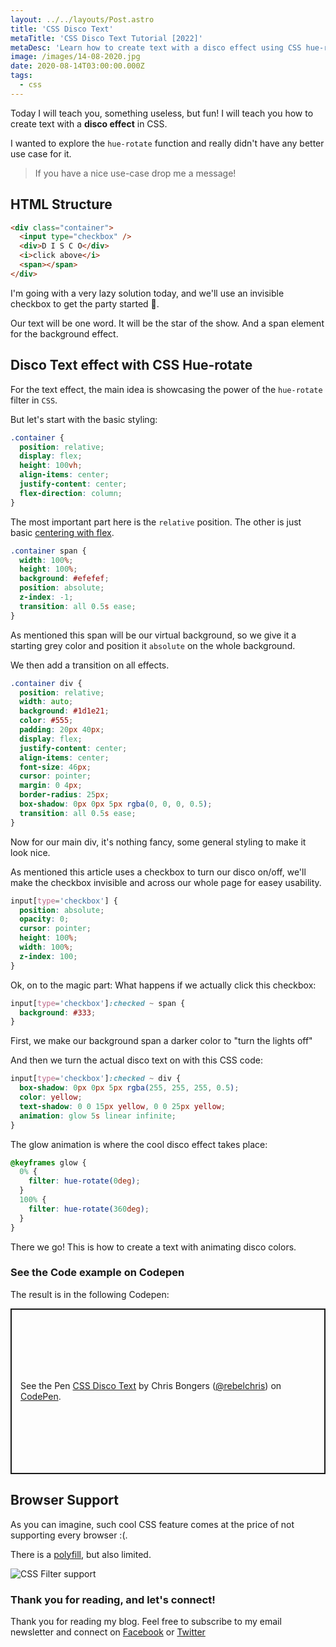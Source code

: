 ```yaml
---
layout: ../../layouts/Post.astro
title: 'CSS Disco Text'
metaTitle: 'CSS Disco Text Tutorial [2022]'
metaDesc: 'Learn how to create text with a disco effect using CSS hue-rotate. See the code examples in the Codepen!'
image: /images/14-08-2020.jpg
date: 2020-08-14T03:00:00.000Z
tags:
  - css
---
```


Today I will teach you, something useless, but fun!
I will teach you how to create text with a **disco effect** in CSS.

I wanted to explore the `hue-rotate` function and really didn't have any better use case for it.

> If you have a nice use-case drop me a message!

## HTML Structure

```html
<div class="container">
  <input type="checkbox" />
  <div>D I S C O</div>
  <i>click above</i>
  <span></span>
</div>
```

I'm going with a very lazy solution today, and we'll use an invisible checkbox to get the party started 🥳.

Our text will be one word. It will be the star of the show. And a span element for the background effect.

## Disco Text effect with CSS Hue-rotate

For the text effect, the main idea is showcasing the power of the `hue-rotate` filter in `CSS`.

But let's start with the basic styling:

```css
.container {
  position: relative;
  display: flex;
  height: 100vh;
  align-items: center;
  justify-content: center;
  flex-direction: column;
}
```

The most important part here is the `relative` position.
The other is just basic [centering with flex](https://daily-dev-tips.com/posts/css-flexbox-most-easy-center-vertical-and-horizontal/).

```css
.container span {
  width: 100%;
  height: 100%;
  background: #efefef;
  position: absolute;
  z-index: -1;
  transition: all 0.5s ease;
}
```

As mentioned this span will be our virtual background, so we give it a starting grey color and position it `absolute` on the whole background.

We then add a transition on all effects.

```css
.container div {
  position: relative;
  width: auto;
  background: #1d1e21;
  color: #555;
  padding: 20px 40px;
  display: flex;
  justify-content: center;
  align-items: center;
  font-size: 46px;
  cursor: pointer;
  margin: 0 4px;
  border-radius: 25px;
  box-shadow: 0px 0px 5px rgba(0, 0, 0, 0.5);
  transition: all 0.5s ease;
}
```

Now for our main div, it's nothing fancy, some general styling to make it look nice.

As mentioned this article uses a checkbox to turn our disco on/off, we'll make the checkbox invisible and across our whole page for easey usability.

```css
input[type='checkbox'] {
  position: absolute;
  opacity: 0;
  cursor: pointer;
  height: 100%;
  width: 100%;
  z-index: 100;
}
```

Ok, on to the magic part: What happens if we actually click this checkbox:

```css
input[type='checkbox']:checked ~ span {
  background: #333;
}
```

First, we make our background span a darker color to "turn the lights off"

And then we turn the actual disco text on with this CSS code:

```css
input[type='checkbox']:checked ~ div {
  box-shadow: 0px 0px 5px rgba(255, 255, 255, 0.5);
  color: yellow;
  text-shadow: 0 0 15px yellow, 0 0 25px yellow;
  animation: glow 5s linear infinite;
}
```

The glow animation is where the cool disco effect takes place:

```css
@keyframes glow {
  0% {
    filter: hue-rotate(0deg);
  }
  100% {
    filter: hue-rotate(360deg);
  }
}
```

There we go! This is how to create a text with animating disco colors.

### See the Code example on Codepen

The result is in the following Codepen:

<p class="codepen" data-height="265" data-theme-id="dark" data-default-tab="css,result" data-user="rebelchris" data-slug-hash="JjXGOMv" style="height: 265px; box-sizing: border-box; display: flex; align-items: center; justify-content: center; border: 2px solid; margin: 1em 0; padding: 1em;" data-pen-title="CSS Disco Text">
  <span>See the Pen <a href="https://codepen.io/rebelchris/pen/JjXGOMv">
  CSS Disco Text</a> by Chris Bongers (<a href="https://codepen.io/rebelchris">@rebelchris</a>)
  on <a href="https://codepen.io">CodePen</a>.</span>
</p>
<script async src="https://static.codepen.io/assets/embed/ei.js"></script>

## Browser Support

As you can imagine, such cool CSS feature comes at the price of not supporting every browser :(.

There is a [polyfill](https://github.com/Schepp/CSS-Filters-Polyfill), but also limited.

![CSS Filter support](https://caniuse.bitsofco.de/image/css-filters.png)

### Thank you for reading, and let's connect!

Thank you for reading my blog. Feel free to subscribe to my email newsletter and connect on [Facebook](https://www.facebook.com/DailyDevTipsBlog) or [Twitter](https://twitter.com/DailyDevTips1)
